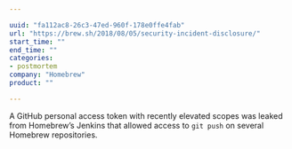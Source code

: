 ```yaml
---

uuid: "fa112ac8-26c3-47ed-960f-178e0ffe4fab"
url: "https://brew.sh/2018/08/05/security-incident-disclosure/"
start_time: ""
end_time: ""
categories:
- postmortem
company: "Homebrew"
product: ""

---
```


A GitHub personal access token with recently elevated scopes was leaked from Homebrew’s Jenkins that allowed access to `git push` on several Homebrew repositories.
